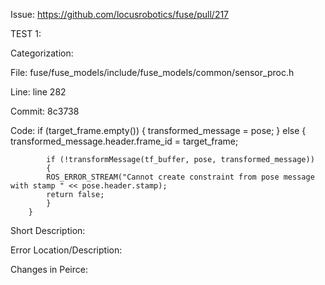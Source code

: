 Issue:
  https://github.com/locusrobotics/fuse/pull/217

TEST 1:

Categorization:

File:
  fuse/fuse_models/include/fuse_models/common/sensor_proc.h

Line:
  line 282

Commit: 8c3738

Code:
  if (target_frame.empty())
        {
            transformed_message = pose;
        }
        else
        {
            transformed_message.header.frame_id = target_frame;

            if (!transformMessage(tf_buffer, pose, transformed_message))
            {
            ROS_ERROR_STREAM("Cannot create constraint from pose message with stamp " << pose.header.stamp);
            return false;
            }
        }

Short Description: 

Error Location/Description: 

Changes in Peirce: 